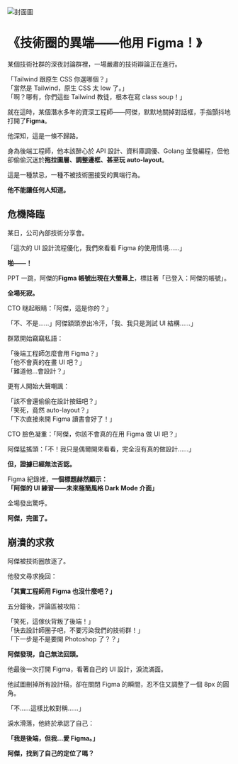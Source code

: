 
![封面圖](/images/f001.png)

# 《技術圈的異端——他用 Figma！》

某個技術社群的深夜討論群裡，一場嚴肅的技術辯論正在進行。  

「Tailwind 跟原生 CSS 你選哪個？」  
「當然是 Tailwind，原生 CSS 太 low 了。」  
「啊？哪有，你們這些 Tailwind 教徒，根本在寫 class soup！」  

就在這時，某個潛水多年的資深工程師——阿傑，默默地關掉對話框，手指顫抖地打開了**Figma**。  

他深知，這是一條不歸路。  

身為後端工程師，他本該醉心於 API 設計、資料庫調優、Golang 並發編程，但他卻偷偷沉迷於**拖拉圖層、調整邊框、甚至玩 auto-layout**。

這是一種禁忌，一種不被技術圈接受的異端行為。  

**他不能讓任何人知道。**  


## 危機降臨  

某日，公司內部技術分享會。  

「這次的 UI 設計流程優化，我們來看看 Figma 的使用情境……」  

**啪——！**  

PPT 一跳，阿傑的**Figma 帳號出現在大螢幕上**，標註著「已登入：阿傑的帳號」。  

**全場死寂。**  

CTO 瞇起眼睛：「阿傑，這是你的？」  

「不、不是……」阿傑額頭滲出冷汗，「我、我只是測試 UI 結構……」  

群眾開始竊竊私語：  

「後端工程師怎麼會用 Figma？」  
「他不會真的在畫 UI 吧？」  
「難道他…會設計？」  

更有人開始大聲嘲諷：  

「該不會還偷偷在設計按鈕吧？」  
「笑死，竟然 auto-layout？」  
「下次直接來開 Figma 讀書會好了！」  

CTO 臉色凝重：「阿傑，你該不會真的在用 Figma 做 UI 吧？」  

阿傑猛搖頭：「不！我只是偶爾開來看看，完全沒有真的做設計……」  

**但，證據已經無法否認。**  

Figma 紀錄裡，**一個標題赫然顯示：**  
**「阿傑的 UI 練習——未來極簡風格 Dark Mode 介面」**  

全場發出驚呼。  

**阿傑，完蛋了。**  


##  崩潰的求救  

阿傑被技術圈放逐了。  

他發文尋求挽回：  

**「其實工程師用 Figma 也沒什麼吧？」**  

五分鐘後，評論區被攻陷：  

「笑死，這傢伙背叛了後端！」  
「快去設計師圈子吧，不要污染我們的技術群！」  
「下一步是不是要開 Photoshop 了？？」  

**阿傑發現，自己無法回頭。**  

他最後一次打開 Figma，看著自己的 UI 設計，淚流滿面。  

他試圖刪掉所有設計稿，卻在關閉 Figma 的瞬間，忍不住又調整了一個 8px 的圓角。  

「不……這樣比較對稱……」  

淚水滑落，他終於承認了自己：  

**「我是後端，但我…愛 Figma。」**  

**阿傑，找到了自己的定位了嗎？**